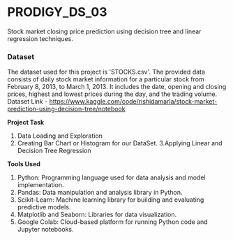 # PRODIGY_DS_03
Stock market closing price prediction using decision tree and linear regression techniques.

### Dataset
The dataset used for this project is 'STOCKS.csv'. The provided data consists of daily stock market information for a particular stock from February 8, 2013, to March 1, 2013. It includes the date, opening and closing prices, highest and lowest prices during the day, and the trading volume. Dataset Link - https://www.kaggle.com/code/rishidamarla/stock-market-prediction-using-decision-tree/notebook

**Project Task**
   1. Data Loading and Exploration
   2. Creating Bar Chart or Histogram for our DataSet.
   3.Applying Linear and Decision Tree Regression

**Tools Used**
   1. Python: Programming language used for data analysis and model implementation.
   2. Pandas: Data manipulation and analysis library in Python.
   3. Scikit-Learn: Machine learning library for building and evaluating predictive models.
   4. Matplotlib and Seaborn: Libraries for data visualization.
   5. Google Colab: Cloud-based platform for running Python code and Jupyter notebooks.
